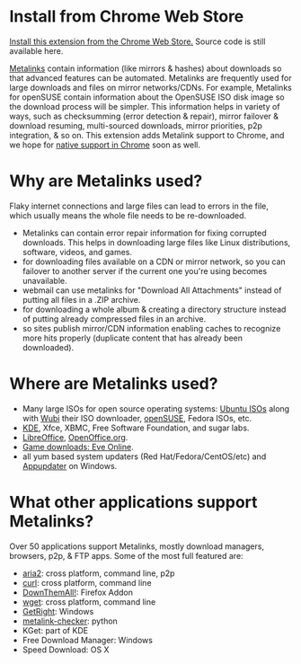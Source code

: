 Install from Chrome Web Store
====

[Install this extension from the Chrome Web Store.](https://chrome.google.com/webstore/detail/jnpljlobbiggcdikagmiepniibjdinap) Source code is still available here.

[Metalinks](http://www.metalinker.org/) contain information (like mirrors & hashes) about downloads so that advanced features can be automated. Metalinks are frequently used for large downloads and files on mirror networks/CDNs. For example, Metalinks for openSUSE contain information about the OpenSUSE ISO disk image so the download process will be simpler. This information helps in variety of ways, such as checksumming (error detection & repair), mirror failover & download resuming, multi-sourced downloads, mirror priorities, p2p integration, & so on. This extension adds Metalink support to Chrome, and we hope for [native support in Chrome](http://code.google.com/p/chromium/issues/detail?id=1751) soon as well.

Why are Metalinks used?
====

Flaky internet connections and large files can lead to errors in the file, which usually means the whole file needs to be re-downloaded.

  * Metalinks can contain error repair information for fixing corrupted downloads. This helps in downloading large files like Linux distributions, software, videos, and games.
  * for downloading files available on a CDN or mirror network, so you can failover to another server if the current one you're using becomes unavailable.
  * webmail can use metalinks for "Download All Attachments" instead of putting all files in a .ZIP archive.
  * for downloading a whole album & creating a directory structure instead of putting already compressed files in an archive.
  * so sites publish mirror/CDN information enabling caches to recognize more hits properly (duplicate content that has already been downloaded).

Where are Metalinks used?
===

  * Many large ISOs for open source operating systems: [Ubuntu ISOs](http://releases.ubuntu.com/releases/oneiric/) along with [Wubi](http://www.ubuntu.com/download/ubuntu/windows-installer) their ISO downloader, [openSUSE](http://download.opensuse.org/distribution/12.1/iso/), Fedora ISOs, etc.
  * [KDE](http://dot.kde.org/2012/03/26/kde-enhances-mirroring-network), Xfce, XBMC, Free Software Foundation, and sugar labs.
  * [LibreOffice](http://download.documentfoundation.org/libreoffice/stable/3.5.2/win/x86/), [OpenOffice.org](http://openoffice.mirrorbrain.org/stable/3.3.0/).
  * [Game downloads: Eve Online](https://forums.eveonline.com/default.aspx?g=posts&m=51440 ).
  * all yum based system updaters (Red Hat/Fedora/CentOS/etc) and [Appupdater](http://www.nabber.org/projects/appupdater/) on Windows.

What other applications support Metalinks?
===

Over 50 applications support Metalinks, mostly download managers, browsers, p2p, & FTP apps.
Some of the most full featured are:

 * [aria2](http://aria2.sourceforge.net/): cross platform, command line, p2p
 * [curl](https://github.com/bagder/curl): cross platform, command line
 * [DownThemAll!](http://www.downthemall.net/): Firefox Addon
 * [wget](https://github.com/ilimugur/GSoC-Project): cross platform, command line
 * [GetRight](http://www.getright.com/): Windows
 * [metalink-checker](http://metalinks.svn.sourceforge.net/viewvc/metalinks/checker/metalink.py?view=markup): python
 * KGet: part of KDE
 * Free Download Manager: Windows
 * Speed Download: OS X
